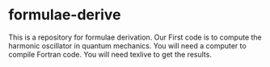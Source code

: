 # formulae-derive
This is a repository for formulae derivation. 
Our First code is to compute the harmonic oscillator in quantum mechanics. You will need a computer to compile Fortran code. You will need texlive to get the results.